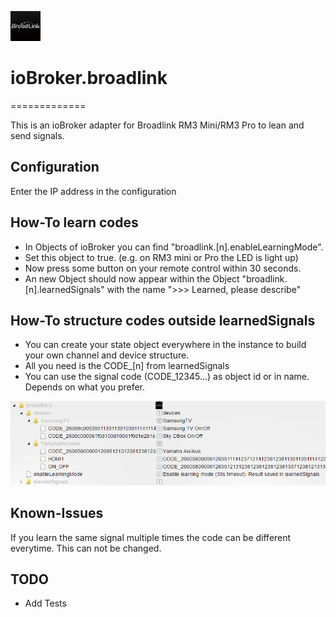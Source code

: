 ![Logo](admin/broadlink.png)
# ioBroker.broadlink
=============

This is an ioBroker adapter for Broadlink RM3 Mini/RM3 Pro to lean and send signals.

## Configuration
Enter the IP address in the configuration

## How-To learn codes
* In Objects of ioBroker you can find "broadlink.[n].enableLearningMode".
* Set this object to true. (e.g. on RM3 mini or Pro the LED is light up)
* Now press some button on your remote control within 30 seconds.
* An new Object should now appear within the Object "broadlink.[n].learnedSignals" with the name ">>> Learned, please describe"

## How-To structure codes outside learnedSignals
* You can create your state object everywhere in the instance to build your own channel and device structure.
* All you need is the CODE_[n] from learnedSignals
* You can use the signal code (CODE_12345...) as object id or in name. Depends on what you prefer.

![Simple object structure example](admin/structure_example.png)

## Known-Issues
If you learn the same signal multiple times the code can be different everytime. This can not be changed.

## TODO
* Add Tests
